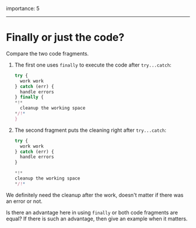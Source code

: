 importance: 5

---

# Finally or just the code?

Compare the two code fragments.

1. The first one uses `finally` to execute the code after `try...catch`:

   ```js
   try {
     work work
   } catch (err) {
     handle errors
   } finally {
   *!*
     cleanup the working space
   */!*
   }
   ```

2. The second fragment puts the cleaning right after `try...catch`:

   ```js
   try {
     work work
   } catch (err) {
     handle errors
   }

   *!*
   cleanup the working space
   */!*
   ```

We definitely need the cleanup after the work, doesn't matter if there was an error or not.

Is there an advantage here in using `finally` or both code fragments are equal? If there is such an advantage, then give an example when it matters.

